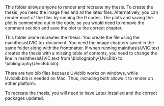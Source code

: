 This folder allows anyone to render and recreate my thesis. To create the thesis, you need the image files and all the latex files. Alternatively, you can render most of the files by running the R codes. The plots and saving the plot is commented out in the code, so you would need to remove the comment section and save the plot to the correct chapter.

This folder alone recreates the thesis. You create the file using the mainthesisUVIC.tex document. You need the image chapters saved in the same folder along with the frontmatter. If when running mainthesisUVIC.text creates the thesis with a missing table of contents, you need to change the line in mainthesisUVIC.text from \bibliography{UvicBib} to \bibliography{UvicBib.bib}.

There are two bib files because Uvicbib works on windows, while Uvicbib.bib is needed on Mac. Thus, including both allows it to render on either platform.

To recreate the thesis, you will need to have Latex installed and the correct packages updated.
